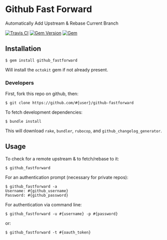 # Github Fast Forward

Automatically Add Upstream & Rebase Current Branch

[![Travis CI](https://img.shields.io/travis/karagenit/github-fastforward.svg?style=flat-square)](https://travis-ci.org/karagenit/github-fastforward)
[![Gem Version](https://img.shields.io/gem/v/github_fastforward.svg?style=flat-square)](https://rubygems.org/gems/github_fastforward)
[![Gem](https://img.shields.io/gem/dt/github_fastforward.svg?style=flat-square)](https://rubygems.org/gems/github_fastforward)

## Installation

```
$ gem install github_fastforward
```

Will install the `octokit` gem if not already present.

### Developers

First, fork this repo on github, then:

```
$ git clone https://github.com/#{user}/github-fastforward
```

To fetch development dependencies:

```
$ bundle install
```

This will download `rake`, `bundler`, `rubocop`, and `github_changelog_generator`. 

## Usage

To check for a remote upstream & to fetch/rebase to it:

```
$ github_fastforward
```

For an authentication prompt (necessary for private repos):

```
$ github_fastforward -a
Username: #{github_username}
Password: #{github_password}
```

For authentication via command line:

```
$ github_fastforward -u #{username} -p #{password}
```

or:

```
$ github_fastforward -t #{oauth_token}
```
